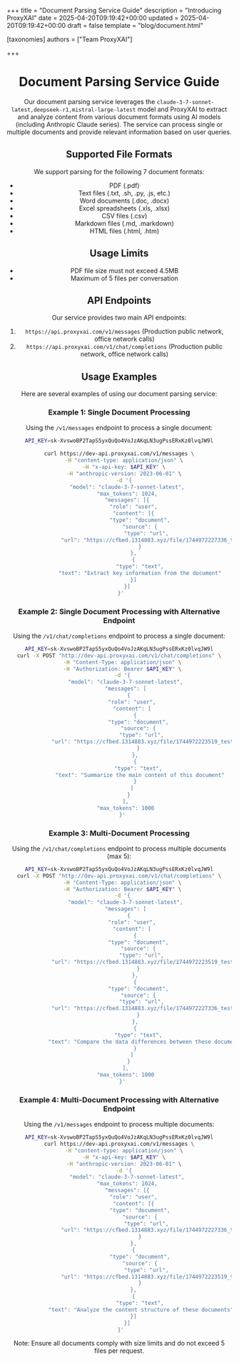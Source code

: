 +++
title = "Document Parsing Service Guide"
description = "Introducing ProxyXAI"
date = 2025-04-20T09:19:42+00:00
updated = 2025-04-20T09:19:42+00:00
draft = false
template = "blog/document.html"

[taxonomies]
authors = ["Team ProxyXAI"]

+++

<center>

# Document Parsing Service Guide

Our document parsing service leverages the  `claude-3-7-sonnet-latest,deepseek-r1,mistral-large-latest`  model and ProxyXAI to extract and analyze content from various document formats using AI models (including Anthropic Claude series). The service can process single or multiple documents and provide relevant information based on user queries.

## Supported File Formats

We support parsing for the following 7 document formats:
- PDF (.pdf)
- Text files (.txt, .sh, .py, .js, etc.)
- Word documents (.doc, .docx)
- Excel spreadsheets (.xls, .xlsx)
- CSV files (.csv)
- Markdown files (.md, .markdown)
- HTML files (.html, .htm)

## Usage Limits
- PDF file size must not exceed 4.5MB
- Maximum of 5 files per conversation

## API Endpoints

Our service provides two main API endpoints:

1. `https://api.proxyxai.com/v1/messages` (Production public network, office network calls)
2. `https://api.proxyxai.com/v1/chat/completions` (Production public network, office network calls)

## Usage Examples

Here are several examples of using our document parsing service:

### Example 1: Single Document Processing

Using the `/v1/messages` endpoint to process a single document:

```bash
API_KEY=sk-XvswoBP2TapS5yxQuQo4VoJzAKqLN3ugPssERxKz0lvqJW9l

curl https://dev-api.proxyxai.com/v1/messages \
   -H "content-type: application/json" \
   -H "x-api-key: $API_KEY" \
   -H "anthropic-version: 2023-06-01" \
   -d '{
     "model": "claude-3-7-sonnet-latest",
     "max_tokens": 1024,
     "messages": [{
         "role": "user",
         "content": [{
             "type": "document",
             "source": {
                 "type": "url",
                 "url": "https://cfbed.1314883.xyz/file/1744972227336_test-1.pdf"
             }
         },
         {
             "type": "text",
             "text": "Extract key information from the document"
         }]
     }]
 }'
```

### Example 2: Single Document Processing with Alternative Endpoint

Using the `/v1/chat/completions` endpoint to process a single document:

```bash
API_KEY=sk-XvswoBP2TapS5yxQuQo4VoJzAKqLN3ugPssERxKz0lvqJW9l
curl -X POST "http://dev-api.proxyxai.com/v1/chat/completions" \
  -H "Content-Type: application/json" \
  -H "Authorization: Bearer $API_KEY" \
  -d '{
    "model": "claude-3-7-sonnet-latest",
    "messages": [
      {
        "role": "user",
        "content": [
          {
            "type": "document",
            "source": {
              "type": "url",
              "url": "https://cfbed.1314883.xyz/file/1744972223519_test.docx"
            }
          },
          {
            "type": "text",
             "text": "Summarize the main content of this document"
          }
        ]
      }
    ],
    "max_tokens": 1000
  }'
```

### Example 3: Multi-Document Processing

Using the `/v1/chat/completions` endpoint to process multiple documents (max 5):

```bash
API_KEY=sk-XvswoBP2TapS5yxQuQo4VoJzAKqLN3ugPssERxKz0lvqJW9l
curl -X POST "http://dev-api.proxyxai.com/v1/chat/completions" \
  -H "Content-Type: application/json" \
  -H "Authorization: Bearer $API_KEY" \
  -d '{
    "model": "claude-3-7-sonnet-latest",
    "messages": [
      {
        "role": "user",
        "content": [
          {
            "type": "document",
            "source": {
              "type": "url",
              "url": "https://cfbed.1314883.xyz/file/1744972223519_test.xlsx"
            }
          },
          {
            "type": "document",
            "source": {
              "type": "url",
              "url": "https://cfbed.1314883.xyz/file/1744972227336_test.pdf"
            }
          },
          {
            "type": "text",
             "text": "Compare the data differences between these documents"
          }
        ]
      }
    ],
    "max_tokens": 1000
  }'
```

### Example 4: Multi-Document Processing with Alternative Endpoint

Using the `/v1/messages` endpoint to process multiple documents:

```bash
API_KEY=sk-XvswoBP2TapS5yxQuQo4VoJzAKqLN3ugPssERxKz0lvqJW9l
curl https://dev-api.proxyxai.com/v1/messages \
   -H "content-type: application/json" \
   -H "x-api-key: $API_KEY" \
   -H "anthropic-version: 2023-06-01" \
   -d '{
     "model": "claude-3-7-sonnet-latest",
     "max_tokens": 1024,
     "messages": [{
         "role": "user",
         "content": [{
             "type": "document",
             "source": {
                 "type": "url",
                 "url": "https://cfbed.1314883.xyz/file/1744972227336_test.md"
             }
         },
         {
             "type": "document",
             "source": {
                 "type": "url",
                 "url": "https://cfbed.1314883.xyz/file/1744972223519_test.html"
             }
         },
         {
             "type": "text",
             "text": "Analyze the content structure of these documents"
         }]
     }]
 }'
```

Note: Ensure all documents comply with size limits and do not exceed 5 files per request.

</center>
